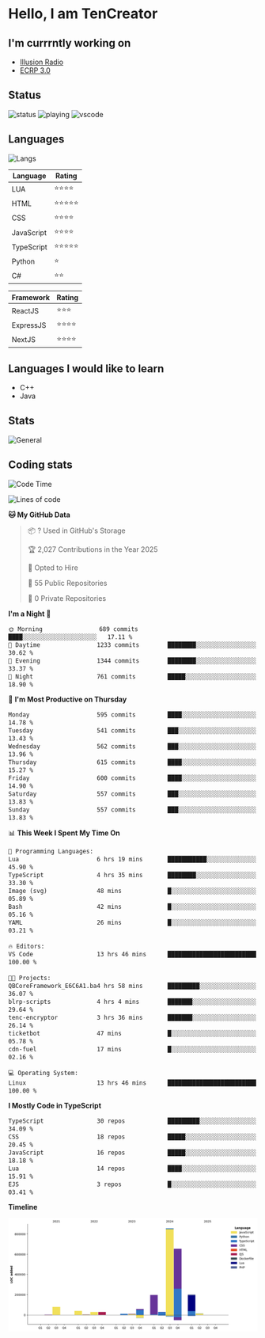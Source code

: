 # Hello, I am TenCreator

## I'm currrntly working on
- [Illusion Radio](https://illusionradio.co.uk/)
- [ECRP 3.0](http://github.com/Emerald-Coast-Roleplay/)

## Status
![status](https://api.statusbadges.me/badge/status/518334475038359555?simple=true&style=for-the-badge)
![playing](https://api.statusbadges.me/badge/playing/518334475038359555?style=for-the-badge)
![vscode](https://api.statusbadges.me/badge/vscode/518334475038359555?style=for-the-badge)

## Languages
![Langs](https://github-readme-stats.vercel.app/api/top-langs/?username=tencreator&layout=compact&theme=radical)


|Language|Rating|
|--------|------|
|LUA|⭐️⭐️⭐️⭐️|
|HTML|⭐️⭐️⭐️⭐️⭐️|
|CSS|⭐️⭐️⭐️⭐️|
|JavaScript|⭐️⭐️⭐️⭐️|
|TypeScript|⭐️⭐️⭐️⭐️⭐️|
|Python|⭐️|
|C#|⭐️⭐️ |

|Framework|Rating|
|--------|------|
|ReactJS|⭐️⭐️⭐|
|ExpressJS|⭐️⭐️⭐️⭐️|
|NextJS|⭐️⭐️⭐⭐️|

## Languages I would like to learn
- C++
- Java

## Stats
![General](https://github-readme-stats.vercel.app/api?username=tencreator&show_icons=true&theme=radical)

## Coding stats

<!--START_SECTION:waka-->
![Code Time](http://img.shields.io/badge/Code%20Time-528%20hrs%2040%20mins-blue)

![Lines of code](https://img.shields.io/badge/From%20Hello%20World%20I%27ve%20Written-2.2%20million%20lines%20of%20code-blue)

**🐱 My GitHub Data** 

> 📦 ? Used in GitHub's Storage 
 > 
> 🏆 2,027 Contributions in the Year 2025
 > 
> 💼 Opted to Hire
 > 
> 📜 55 Public Repositories 
 > 
> 🔑 0 Private Repositories 
 > 
**I'm a Night 🦉** 

```text
🌞 Morning                689 commits         ████░░░░░░░░░░░░░░░░░░░░░   17.11 % 
🌆 Daytime                1233 commits        ████████░░░░░░░░░░░░░░░░░   30.62 % 
🌃 Evening                1344 commits        ████████░░░░░░░░░░░░░░░░░   33.37 % 
🌙 Night                  761 commits         █████░░░░░░░░░░░░░░░░░░░░   18.90 % 
```
📅 **I'm Most Productive on Thursday** 

```text
Monday                   595 commits         ████░░░░░░░░░░░░░░░░░░░░░   14.78 % 
Tuesday                  541 commits         ███░░░░░░░░░░░░░░░░░░░░░░   13.43 % 
Wednesday                562 commits         ███░░░░░░░░░░░░░░░░░░░░░░   13.96 % 
Thursday                 615 commits         ████░░░░░░░░░░░░░░░░░░░░░   15.27 % 
Friday                   600 commits         ████░░░░░░░░░░░░░░░░░░░░░   14.90 % 
Saturday                 557 commits         ███░░░░░░░░░░░░░░░░░░░░░░   13.83 % 
Sunday                   557 commits         ███░░░░░░░░░░░░░░░░░░░░░░   13.83 % 
```


📊 **This Week I Spent My Time On** 

```text
💬 Programming Languages: 
Lua                      6 hrs 19 mins       ███████████░░░░░░░░░░░░░░   45.90 % 
TypeScript               4 hrs 35 mins       ████████░░░░░░░░░░░░░░░░░   33.30 % 
Image (svg)              48 mins             █░░░░░░░░░░░░░░░░░░░░░░░░   05.89 % 
Bash                     42 mins             █░░░░░░░░░░░░░░░░░░░░░░░░   05.16 % 
YAML                     26 mins             █░░░░░░░░░░░░░░░░░░░░░░░░   03.21 % 

🔥 Editors: 
VS Code                  13 hrs 46 mins      █████████████████████████   100.00 % 

🐱‍💻 Projects: 
QBCoreFramework_E6C6A1.ba4 hrs 58 mins       █████████░░░░░░░░░░░░░░░░   36.07 % 
blrp-scripts             4 hrs 4 mins        ███████░░░░░░░░░░░░░░░░░░   29.64 % 
tenc-encryptor           3 hrs 36 mins       ███████░░░░░░░░░░░░░░░░░░   26.14 % 
ticketbot                47 mins             █░░░░░░░░░░░░░░░░░░░░░░░░   05.78 % 
cdn-fuel                 17 mins             █░░░░░░░░░░░░░░░░░░░░░░░░   02.16 % 

💻 Operating System: 
Linux                    13 hrs 46 mins      █████████████████████████   100.00 % 
```

**I Mostly Code in TypeScript** 

```text
TypeScript               30 repos            █████████░░░░░░░░░░░░░░░░   34.09 % 
CSS                      18 repos            █████░░░░░░░░░░░░░░░░░░░░   20.45 % 
JavaScript               16 repos            █████░░░░░░░░░░░░░░░░░░░░   18.18 % 
Lua                      14 repos            ████░░░░░░░░░░░░░░░░░░░░░   15.91 % 
EJS                      3 repos             █░░░░░░░░░░░░░░░░░░░░░░░░   03.41 % 
```



**Timeline**

![Lines of Code chart](https://raw.githubusercontent.com/tencreator/tencreator/main/assets/bar_graph.png)


<!--END_SECTION:waka-->

